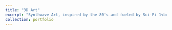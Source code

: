 ```yaml
---
title: "3D Art"
excerpt: "Synthwave Art, inspired by the 80's and fueled by Sci-Fi 1<br/><img src='/images/junction.png'>"
collection: portfolio
---
```

